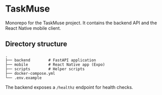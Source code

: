 # TaskMuse

Monorepo for the TaskMuse project. It contains the backend API and the React Native mobile client.

## Directory structure

```
.
├── backend        # FastAPI application
├── mobile         # React Native app (Expo)
├── scripts        # Helper scripts
├── docker-compose.yml
└── .env.example
```

The backend exposes a `/healthz` endpoint for health checks.

